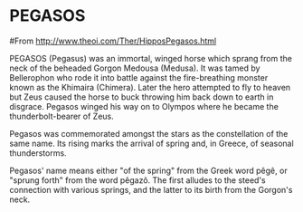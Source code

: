 # PEGASOS


#From http://www.theoi.com/Ther/HipposPegasos.html

PEGASOS (Pegasus) was an immortal, winged horse which sprang from the neck of the beheaded Gorgon Medousa (Medusa). It was tamed by Bellerophon who rode it into battle against the fire-breathing monster known as the Khimaira (Chimera). Later the hero attempted to fly to heaven but Zeus caused the horse to buck throwing him back down to earth in disgrace. Pegasos winged his way on to Olympos where he became the thunderbolt-bearer of Zeus.

Pegasos was commemorated amongst the stars as the constellation of the same name. Its rising marks the arrival of spring and, in Greece, of seasonal thunderstorms.

Pegasos' name means either "of the spring" from the Greek word pêgê, or "sprung forth" from the word pêgazô. The first alludes to the steed's connection with various springs, and the latter to its birth from the Gorgon's neck.
